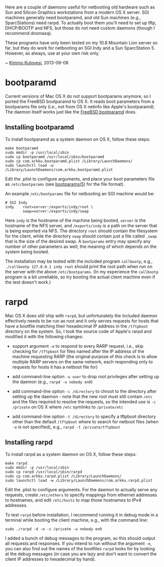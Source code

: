 Here are a couple of daemons useful for netbooting old hardware such as
Sun and Silicon Graphics workstations from a modern OS X server. SGI machines
generally need bootparamd, and old Sun machines (e.g., SparcStations) need
rarpd. To actually boot them you'll need to set up tftp, DHCP/BOOTP and NFS,
but those do not need custom daemons (though I recommend dnsmasq).

These programs have only been tested on my 10.8 Mountain Lion server so far,
but they do work for netbooting an SGI Indy and a Sun SparcStation 5. However,
as always, use at your own risk only.

~ [Kimmo Kulovesi](http://arkku.com/), 2013-09-08


bootparamd
==========

Current versions of Mac OS X do not support bootparams anymore, so I
ported the FreeBSD bootparamd to OS X. It reads boot parameters from
a bootparams file only (i.e., not from OS X netinfo like Apple's bootparamd).
The daemon itself works just like the
[FreeBSD bootparamd](http://www.unix.com/man-page/freebsd/8/bootparamd/) does.


Installing bootparamd
---------------------

To install bootparamd as a system daemon on OS X, follow these steps:

    make bootparamd
    sudo mkdir -p /usr/local/sbin
    sudo cp bootparamd /usr/local/sbin/bootparamd
    sudo cp com.arkku.bootparamd.plist /Library/LaunchDaemons/
    sudo launchctl load -w /Library/LaunchDaemons/com.arkku.bootparamd.plist

Edit the .plist to configure arguments, and place your boot parameters
file as `/etc/bootparams` (see
[bootparams(5)](http://www.unix.com/man-page/freebsd/5/bootparams/) for the
file format).

An example `/etc/bootparams` file for netbooting an SGI machine would be:

```
# SGI Indy
indy    root=server:/exports/indy/root \
        swap=server:/exports/indy/swap
```

Here `indy` is the hostname of the machine being booted, `server` is the
hostname of the NFS server, and `/exports/indy` is a path on the server
that is being exported via NFS. The directory `root` should contain the
filesystem for the client, while the directory `swap` should contain just
a file called `_swap` that is the size of the desired swap. A `bootparams`
entry may specify any number of other parameters as well, the meaning of
which depends on the system being booted.

The installation may be tested with the included program `callbootp`, e.g.,
`./callbootp 127.0.0.1 indy root` should print the root path when run on the
server with the above `/etc/bootparams`. (In my experience the `callbootp`
program is a bit unreliable, so try booting the actual client machine even
if the test doesn't work.)


rarpd
=====

Mac OS X does still ship with `rarpd`, but unfortunately the included
daemon effectively needs to be run as root and it only serves requests
for hosts that have a bootfile matching their hexadecimal IP address
in the `/tftpboot` directory on the system. So, I took the source code
of Apple's rarpd and modified it with the following changes:

* support argument `-e` to respond to every RARP request, i.e.,
  skip checking for `/tftpboot` for files named after the IP
  address of the machine requesting RARP (the original purpose
  of this check is to allow multiple RARP servers on the same
  network, each responding only to requests for hosts it has
  a netboot file for)

* add command-line option `-u user` to drop root privileges
  after setting up the daemon (e.g., `rarpd -u nobody en0`)

* add command-line option `-c /directory` to chroot to the directory
  after setting up the daemon - note that the new root must still
  contain `/etc` and the files required to resolve the requests,
  so the intended use is `-c /private` on OS X where `/etc` symlinks
  to `/private/etc`

* add command-line option `-t /directory` to specify a tftpboot
  directory other than the default `/tftpboot` where to search for
  netboot files (when `-e` is not specified), e.g.,
  `rarpd -t /private/tftpboot`

Installing rarpd
----------------

To install rarpd as a system daemon on OS X, follow these steps:

    make rarpd
    sudo mkdir -p /usr/local/sbin
    sudo cp rarpd /usr/local/sbin/rarpd
    sudo cp com.arkku.rarpd.plist /Library/LaunchDaemons/
    sudo launchctl load -w /Library/LaunchDaemons/com.arkku.rarpd.plist

Edit the .plist to configure arguments. For the daemon to actually serve any
requests, create `/etc/ethers` to specify mappings from ethernet addresses to
hostnames, and edit `/etc/hosts` to map those hostnames to IPv4 addresses.

To test `rarpd` before installation, I recommend running it in debug mode in
a terminal while booting the client machine, e.g., with the command line:

    sudo ./rarpd -d -e -c /private -u nobody en0

I added a bunch of debug messages to the program, so this should output all
requests and responses. If you intend to run without the argument `-e`, you
can also find out the names of the bootfiles `rarpd` looks for by looking
at the debug messages (in case you are lazy and don't want to convert the
client IP addresses to hexadecimal by hand).
